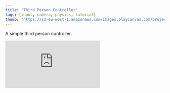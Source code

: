 ```yaml
---
title: 'Third Person Controller'
tags: [input, camera, physics, tutorial]
thumb: "https://s3-eu-west-1.amazonaws.com/images.playcanvas.com/projects/12/705595/FA7C28-image-75.jpg"
---
```


A simple third person controller.

<div className="iframe-container">
    <iframe loading="lazy" src="https://playcanv.as/p/Q7CJA9Ku/" title="Third Person Controller" webkitallowfullscreen="true" mozallowfullscreen="true" allow="autoplay" allowfullscreen="true" allowvr="" scrolling="no" frameborder="0" />
</div>
